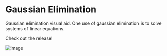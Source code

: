 <h1>Gaussian Elimination</h1>
<p>Gaussian elimination visual aid. One use of gaussian elimination is to solve systems of linear equations.</p>
<p>Check out the release!</p>

![image](https://user-images.githubusercontent.com/16855449/189533334-72767366-4fb6-4196-9d08-1f1509a893a7.png)
